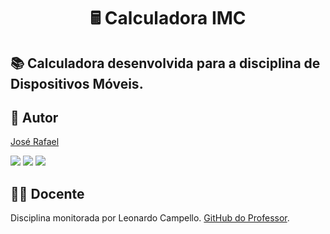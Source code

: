 <h1 align="center">🖩 Calculadora IMC</h1>


  <h2 id="sobre"> 📚  Calculadora desenvolvida para a disciplina de Dispositivos Móveis.</h2>
  

 <h2 id="autor"> 🦸 Autor</h2>

[José Rafael](https://github.com/JosRafael)
<div> 
  <a href="https://instagram.com/jrafael123_" target="_blank"><img src="https://img.shields.io/badge/-Instagram-%23E4405F?style=for-the-badge&logo=instagram&logoColor=white" target="_blank"></a>
 	<a href="https://www.twitch.tv/rafaz1n123" target="_blank"><img src="https://img.shields.io/badge/Twitch-9146FF?style=for-the-badge&logo=twitch&logoColor=white" target="_blank"></a>
  <a href = "mailto:rafaelmatiashue@gmail.com"><img src="https://img.shields.io/badge/-Gmail-%23333?style=for-the-badge&logo=gmail&logoColor=white" target="_blank"></a>
  
 <h2 id="docente"> 👨‍🏫  Docente</h2>

Disciplina monitorada por Leonardo Campello. [GitHub do Professor](https://github.com/leonardocampello).


